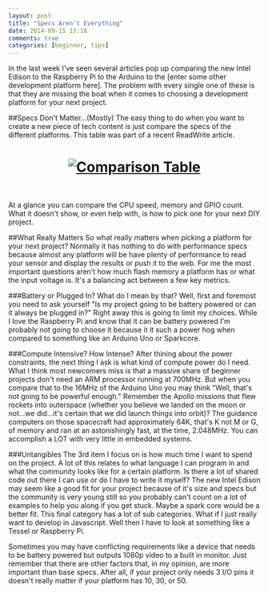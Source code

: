 ```yaml
---
layout: post
title: "Specs Aren't Everything"
date: 2014-09-15 15:18
comments: true
categories: [beginner, tips]
---
```


In the last week I've seen several articles pop up comparing the new Intel Edison to the Raspberry Pi to the Arduino to the [enter some other development platform here]. The problem with every single one of these is that they are missing the boat when it comes to choosing a development platform for your next project.

##Specs Don't Matter...(Mostly)
The easy thing to do when you want to create a new piece of tech content is just compare the specs of the different platforms. This table was part of a recent ReadWrite article.

<h1 style="text-align:center"><a href="/images/compare_table.png"><img src="/images/compare_table.png" alt="Comparison Table"/></a></h1>
<br/>

At a glance you can compare the CPU speed, memory and GPIO count. What it doesn't show, or even help with, is how to pick one for your next DIY project.

##What Really Matters
So what really matters when picking a platform for your next project? Normally it has nothing to do with performance specs because almost any platform will be have plenty of performance to read your sensor and display the results or push it to the web. For me the most important questions aren't how much flash memory a platform has or what the input voltage is. It's a balancing act between a few key metrics.

###Battery or Plugged In?
What do I mean by that? Well, first and foremost you need to ask yourself "Is my project going to be battery powered or can it always be plugged in?" Right away this is going to limit my choices. While I love the Raspberry Pi and know that it can be battery powered I'm probably not going to choose it because it it such a power hog when compared to something like an Arduino Uno or Sparkcore. 

###Compute Intensive? How Intense?
After thining about the power constraints, the next thing I ask is what kind of compute power do I need. What I think most newcomers miss is that a massive share of beginner projects don't need an ARM processor running at 700MHz. But when you compare that to the 16MHz of the Arduino Uno you may think "Well, that's not going to be powerful enough." Remember the Apollo missions that flew rockets into outerspace (whether you believe we landed on the moon or not...we did...it's certain that we did launch things into orbit)? The guidance computers on those spacecraft had approximately 64K, that's K not M or G, of memory and ran at an astonishingly fast, at the time, 2.048MHz. You can accomplish a LOT with very little in embedded systems.

###Untangibles
The 3rd item I focus on is how much time I want to spend on the project. A lot of this relates to what language I can program in and what the community looks like for a certain platform. Is there a lot of shared code out there I can use or do I have to write it myself? The new Intel Edison may seem like a good fit for your project because of it's size and specs but the community is very young still so you probably can't count on a lot of examples to help you along if you get stuck. Maybe a spark core would be a better fit. This final category has a lot of sub categories. What if I just really want to develop in Javascript. Well then I have to look at something like a Tessel or Raspberry Pi.

Sometimes you may have conflicting requirements like a device that needs to be battery powered but outputs 1080p video to a built in monitor. Just remember that there are other factors that, in my opinion, are more important than base specs. After all, if your project only needs 3 I/O pins it doesn't really matter if your platform has 10, 30, or 50.